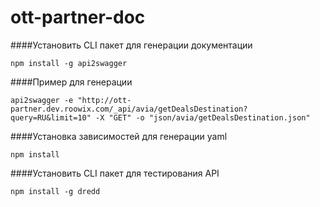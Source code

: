 # ott-partner-doc

####Установить CLI пакет для генерации документации

```
npm install -g api2swagger
```
####Пример для генерации
```
api2swagger -e "http://ott-partner.dev.roowix.com/_api/avia/getDealsDestination?query=RU&limit=10" -X "GET" -o "json/avia/getDealsDestination.json"

```
####Установка зависимостей для генерации yaml

```
npm install
```
####Установить CLI пакет для тестирования API
```
npm install -g dredd
```